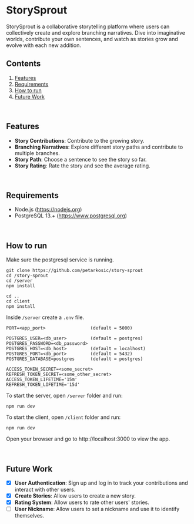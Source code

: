 # StorySprout

StorySprout is a collaborative storytelling platform where users can collectively create and explore branching narratives. Dive into imaginative worlds, contribute your own sentences, and watch as stories grow and evolve with each new addition.

## Contents

1. [Features](#features)
2. [Requirements](#requirements)
3. [How to run](#how-to-run)
4. [Future Work](#future-work)

<br/>

## Features

- **Story Contributions**: Contribute to the growing story.
- **Branching Narratives**: Explore different story paths and contribute to multiple branches.
- **Story Path**: Choose a sentence to see the story so far.
- **Story Rating**: Rate the story and see the average rating.

<br/>

## Requirements

- Node.js (https://nodejs.org)
- PostgreSQL 13.+ (https://www.postgresql.org)

<br/>

## How to run

Make sure the postgresql service is running.

```
git clone https://github.com/petarkosic/story-sprout
cd /story-sprout
cd /server
npm install

cd ..
cd client
npm install
```

Inside `/server` create a `.env` file.

```
PORT=<app_port>                 (default = 5000)

POSTGRES_USER=<db_user>         (default = postgres)
POSTGRES_PASSWORD=<db_password>
POSTGRES_HOST=<db_host>         (default = localhost)
POSTGRES_PORT=<db_port>         (default = 5432)
POSTGRES_DATABASE=postgres      (default = postgres)

ACCESS_TOKEN_SECRET=<some_secret>
REFRESH_TOKEN_SECRET=<some_other_secret>
ACCESS_TOKEN_LIFETIME='15m'
REFRESH_TOKEN_LIFETIME='15d'
```

To start the server, open `/server` folder and run:

```
npm run dev
```

To start the client, open `/client` folder and run:

```
npm run dev
```

Open your browser and go to http://localhost:3000 to view the app.

<br/>

## Future Work

- [x] **User Authentication**: Sign up and log in to track your contributions and interact with other users.
- [x] **Create Stories**: Allow users to create a new story.
- [x] **Rating System**: Allow users to rate other users' stories.
- [ ] **User Nickname**: Allow users to set a nickname and use it to identify themselves.
